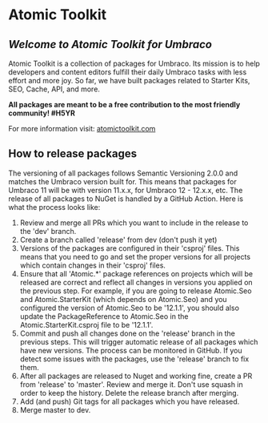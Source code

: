 # Atomic Toolkit

## _Welcome to Atomic Toolkit for Umbraco_
Atomic Toolkit is a collection of packages for Umbraco. Its mission is to help developers and content editors fulfill their daily Umbraco tasks with less effort and more joy. So far, we have built packages related to Starter Kits, SEO, Cache, API, and more.

**All packages are meant to be a free contribution to the most friendly community! #H5YR**

For more information visit: [atomictoolkit.com](https://atomictoolkit.com/)

## How to release packages
The versioning of all packages follows Semantic Versioning 2.0.0 and matches the Umbraco version built for. This means that packages for Umbraco 11 will be with version 11.x.x, for Umbraco 12 - 12.x.x, etc. The release of all packages to NuGet is handled by a GitHub Action. Here is what the process looks like:

1. Review and merge all PRs which you want to include in the release to the 'dev' branch.
2. Create a branch called 'release' from dev (don't push it yet)
3. Versions of the packages are configured in their 'csproj' files. This means that you need to go and set the proper versions for all projects which contain changes in their 'csproj' files.
4. Ensure that all 'Atomic.*' package references on projects which will be released are correct and reflect all changes in versions you applied on the previous step. For example, if you are going to release Atomic.Seo and Atomic.StarterKit (which depends on Atomic.Seo) and you configured the version of Atomic.Seo to be '12.1.1', you should also update the PackageReference to Atomic.Seo in the Atomic.StarterKit.csproj file to be '12.1.1'.      
5. Commit and push all changes done on the 'release' branch in the previous steps. This will trigger automatic release of all packages which have new versions. The process can be monitored in GitHub. If you detect some issues with the packages, use the 'release' branch to fix them.
6. After all packages are released to Nuget and working fine, create a PR from 'release' to 'master'. Review and merge it. Don't use squash in order to keep the history. Delete the release branch after merging.
7. Add (and push) Git tags for all packages which you have released.
8. Merge master to dev.